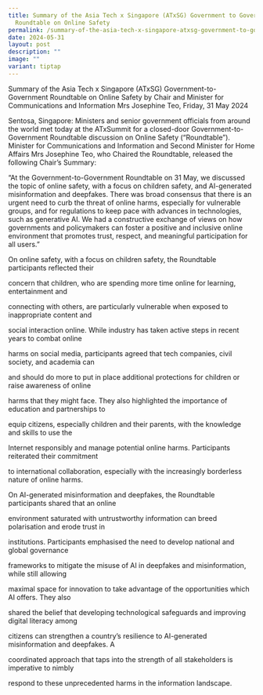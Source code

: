```yaml
---
title: Summary of the Asia Tech x Singapore (ATxSG) Government to Government
  Roundtable on Online Safety
permalink: /summary-of-the-asia-tech-x-singapore-atxsg-government-to-government-roundtable-on-online-safety/
date: 2024-05-31
layout: post
description: ""
image: ""
variant: tiptap
---
```

<p>Summary of the Asia Tech x Singapore (ATxSG) Government-to-Government
Roundtable on Online Safety by Chair and Minister for Communications and
Information Mrs Josephine Teo, Friday, 31 May 2024</p>
<p>Sentosa, Singapore: Ministers and senior government officials from around
the world met today at the ATxSummit for a closed-door Government-to-Government
Roundtable discussion on Online Safety (“Roundtable”). Minister for Communications
and Information and Second Minister for Home Affairs Mrs Josephine Teo,
who Chaired the Roundtable, released the following Chair’s Summary:</p>
<p>“At the Government-to-Government Roundtable on 31 May, we discussed the
topic of online safety, with a focus on children safety, and AI-generated
misinformation and deepfakes. There was broad consensus that there is an
urgent need to curb the threat of online harms, especially for vulnerable
groups, and for regulations to keep pace with advances in technologies,
such as generative AI. We had a constructive exchange of views on how governments
and policymakers can foster a positive and inclusive online environment
that promotes trust, respect, and meaningful participation for all users.”</p>
<p>On online safety, with a focus on children safety, the Roundtable participants
reflected their</p>
<p>concern that children, who are spending more time online for learning,
entertainment and</p>
<p>connecting with others, are particularly vulnerable when exposed to inappropriate
content and</p>
<p>social interaction online. While industry has taken active steps in recent
years to combat online</p>
<p>harms on social media, participants agreed that tech companies, civil
society, and academia can</p>
<p>and should do more to put in place additional protections for children
or raise awareness of online</p>
<p>harms that they might face. They also highlighted the importance of education
and partnerships to</p>
<p>equip citizens, especially children and their parents, with the knowledge
and skills to use the</p>
<p>Internet responsibly and manage potential online harms. Participants reiterated
their commitment</p>
<p>to international collaboration, especially with the increasingly borderless
nature of online harms.</p>
<p>On AI-generated misinformation and deepfakes, the Roundtable participants
shared that an online</p>
<p>environment saturated with untrustworthy information can breed polarisation
and erode trust in</p>
<p>institutions. Participants emphasised the need to develop national and
global governance</p>
<p>frameworks to mitigate the misuse of AI in deepfakes and misinformation,
while still allowing</p>
<p>maximal space for innovation to take advantage of the opportunities which
AI offers. They also</p>
<p>shared the belief that developing technological safeguards and improving
digital literacy among</p>
<p>citizens can strengthen a country’s resilience to AI-generated misinformation
and deepfakes. A</p>
<p>coordinated approach that taps into the strength of all stakeholders is
imperative to nimbly</p>
<p>respond to these unprecedented harms in the information landscape.</p>